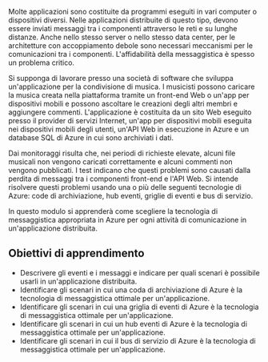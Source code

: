 Molte applicazioni sono costituite da programmi eseguiti in vari computer o dispositivi diversi. Nelle applicazioni distribuite di questo tipo, devono essere inviati messaggi tra i componenti attraverso le reti e su lunghe distanze. Anche nello stesso server o nello stesso data center, per le architetture con accoppiamento debole sono necessari meccanismi per le comunicazioni tra i componenti. L'affidabilità della messaggistica è spesso un problema critico.

Si supponga di lavorare presso una società di software che sviluppa un'applicazione per la condivisione di musica. I musicisti possono caricare la musica creata nella piattaforma tramite un front-end Web o un'app per dispositivi mobili e possono ascoltare le creazioni degli altri membri e aggiungere commenti. L'applicazione è costituita da un sito Web eseguito presso il provider di servizi Internet, un'app per dispositivi mobili eseguita nei dispositivi mobili degli utenti, un'API Web in esecuzione in Azure e un database SQL di Azure in cui sono archiviati i dati.

Dai monitoraggi risulta che, nei periodi di richieste elevate, alcuni file musicali non vengono caricati correttamente e alcuni commenti non vengono pubblicati. I test indicano che questi problemi sono causati dalla perdita di messaggi tra i componenti front-end e l'API Web. Si intende risolvere questi problemi usando una o più delle seguenti tecnologie di Azure: code di archiviazione, hub eventi, griglie di eventi e bus di servizio.

In questo modulo si apprenderà come scegliere la tecnologia di messaggistica appropriata in Azure per ogni attività di comunicazione in un'applicazione distribuita.

## <a name="learning-objectives"></a>Obiettivi di apprendimento

- Descrivere gli eventi e i messaggi e indicare per quali scenari è possibile usarli in un'applicazione distribuita.
- Identificare gli scenari in cui una coda di archiviazione di Azure è la tecnologia di messaggistica ottimale per un'applicazione.
- Identificare gli scenari in cui una griglia di eventi di Azure è la tecnologia di messaggistica ottimale per un'applicazione.
- Identificare gli scenari in cui un hub eventi di Azure è la tecnologia di messaggistica ottimale per un'applicazione.
- Identificare gli scenari in cui il bus di servizio di Azure è la tecnologia di messaggistica ottimale per un'applicazione.
